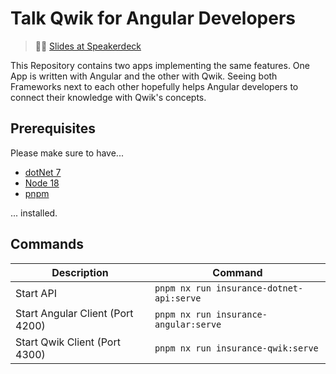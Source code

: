 # Talk Qwik for Angular Developers
> 👩‍🏫 [Slides at Speakerdeck](https://speakerdeck.com/gregonnet/qwik-for-angular-developers)

This Repository contains two apps implementing the same features.
One App is written with Angular and the other with Qwik.
Seeing both Frameworks next to each other hopefully helps
Angular developers to connect their knowledge with Qwik's concepts.

## Prerequisites

Please make sure to have...

- [dotNet 7](https://dotnet.microsoft.com/en-us/download/dotnet/7.0)
- [Node 18](https://nodejs.org)
- [pnpm](https://pnpm.io/installation)

... installed.

## Commands

| Description                      | Command                                  |
| -------------------------------- | ---------------------------------------- |
| Start API                        | `pnpm nx run insurance-dotnet-api:serve` |
| Start Angular Client (Port 4200) | `pnpm nx run insurance-angular:serve`    |
| Start Qwik Client (Port 4300)    | `pnpm nx run insurance-qwik:serve`       |
